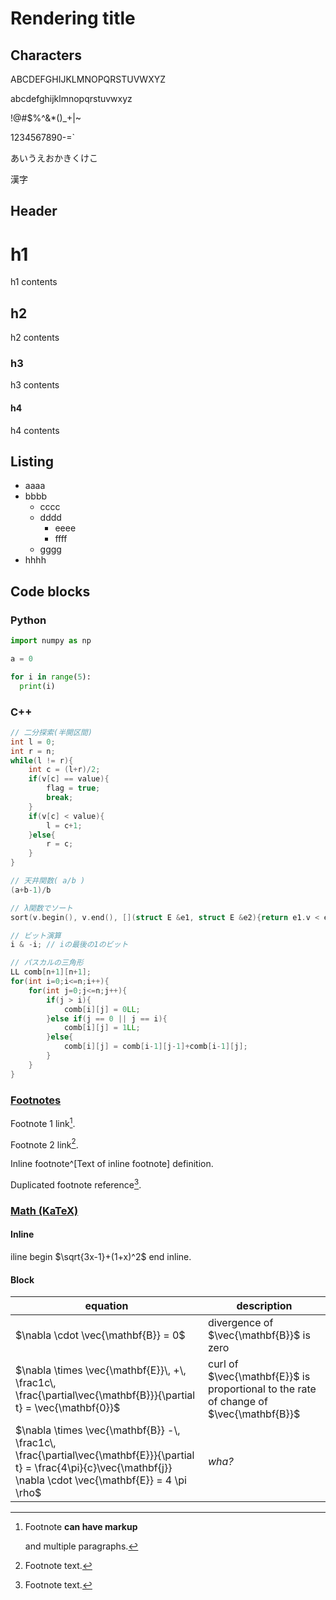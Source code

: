 # Rendering title

## Characters

ABCDEFGHIJKLMNOPQRSTUVWXYZ

abcdefghijklmnopqrstuvwxyz

!@#$%^&*()_+|~

1234567890-=\`

あいうえおかきくけこ

漢字

## Header

# h1

h1 contents

## h2

h2 contents

### h3

h3 contents

#### h4

h4 contents

## Listing

* aaaa
* bbbb
  * cccc
  * dddd
    * eeee
    * ffff
  * gggg
* hhhh

## Code blocks

### Python

```python
import numpy as np

a = 0

for i in range(5):
  print(i)
```

### C++

```cpp
// 二分探索(半開区間)
int l = 0;
int r = n;
while(l != r){
    int c = (l+r)/2;
    if(v[c] == value){
        flag = true;
        break;
    }
    if(v[c] < value){
        l = c+1;
    }else{
        r = c;
    }
}

// 天井関数( a/b )
(a+b-1)/b

// λ関数でソート
sort(v.begin(), v.end(), [](struct E &e1, struct E &e2){return e1.v < e2.v;});

// ビット演算
i & -i; // iの最後の1のビット

// パスカルの三角形
LL comb[n+1][n+1];
for(int i=0;i<=n;i++){
    for(int j=0;j<=n;j++){
        if(j > i){
            comb[i][j] = 0LL;
        }else if(j == 0 || j == i){
            comb[i][j] = 1LL;
        }else{
            comb[i][j] = comb[i-1][j-1]+comb[i-1][j];
        }
    }
}
```


### [Footnotes](https://github.com/markdown-it/markdown-it-footnote)

Footnote 1 link[^first].

Footnote 2 link[^second].

Inline footnote^[Text of inline footnote] definition.

Duplicated footnote reference[^second].

[^first]: Footnote **can have markup**

    and multiple paragraphs.

[^second]: Footnote text.

### [Math (KaTeX)](https://github.com/waylonflinn/markdown-it-katex)

#### Inline

iline begin $\sqrt{3x-1}+(1+x)^2$ end inline.

#### Block

equation | description
----------|------------
$\nabla \cdot \vec{\mathbf{B}}  = 0$ | divergence of $\vec{\mathbf{B}}$ is zero
$\nabla \times \vec{\mathbf{E}}\, +\, \frac1c\, \frac{\partial\vec{\mathbf{B}}}{\partial t}  = \vec{\mathbf{0}}$ |  curl of $\vec{\mathbf{E}}$ is proportional to the rate of change of $\vec{\mathbf{B}}$
$\nabla \times \vec{\mathbf{B}} -\, \frac1c\, \frac{\partial\vec{\mathbf{E}}}{\partial t} = \frac{4\pi}{c}\vec{\mathbf{j}}    \nabla \cdot \vec{\mathbf{E}} = 4 \pi \rho$ | _wha?_
